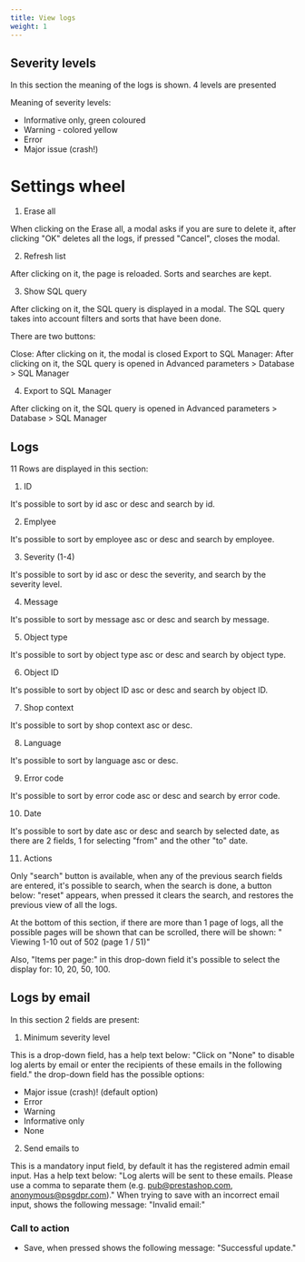 ```yaml
---
title: View logs
weight: 1
---
```


## Severity levels

In this section the meaning of the logs is shown. 4 levels are presented

Meaning of severity levels:

 - Informative only, green coloured 
 - Warning - colored yellow
 - Error
 - Major issue (crash!)

# Settings wheel

1. Erase all

When clicking on the Erase all, a modal asks if you are sure to delete it, after clicking "OK" deletes all the logs, if pressed "Cancel", closes the modal.

2. Refresh list

After clicking on it, the page is reloaded. Sorts and searches are kept.

3. Show SQL query

After clicking on it, the SQL query is displayed in a modal. The SQL query takes into account filters and sorts that have been done.

There are two buttons:

Close: After clicking on it, the modal is closed
Export to SQL Manager: After clicking on it, the SQL query is opened in Advanced parameters > Database > SQL Manager

4. Export to SQL Manager

After clicking on it, the SQL query is opened in Advanced parameters > Database > SQL Manager

## Logs 

11 Rows are displayed in this section:

1) ID

It's possible to sort by id asc or desc and search by id.

2) Emplyee

It's possible to sort by employee asc or desc and search by employee.

3) Severity (1-4)

It's possible to sort by id asc or desc the severity, and search by the severity level.

4) Message

It's possible to sort by message asc or desc and search by message.

5) Object type

It's possible to sort by object type asc or desc and search by object type.

6) Object ID

It's possible to sort by object ID asc or desc and search by object ID.

7) Shop context

It's possible to sort by shop context asc or desc.

8) Language

It's possible to sort by language asc or desc.

9) Error code

It's possible to sort by error code asc or desc and search by error code.

10) Date

It's possible to sort by date asc or desc and search by selected date, as there are 2 fields, 1 for selecting "from" and the other "to" date.

11) Actions

Only "search" button is available, when any of the previous search fields are entered, it's possible to search, when the search is done, a button below: "reset" appears, when pressed it clears the search, and restores the previous view of all the logs.

At the bottom of this section, if there are more than 1 page of logs, all the possible pages will be shown that can be scrolled, there will be shown: " Viewing 1-10 out of 502 (page 1 / 51)"

Also, "Items per page:" in this drop-down field it's possible to select the display for: 10, 20, 50, 100.

## Logs by email 

In this section 2 fields are present:

1) Minimum severity level 

This is a drop-down field, has a help text below: "Click on "None" to disable log alerts by email or enter the recipients of these emails in the following field." the drop-down field has the possible options:

 - Major issue (crash)! (default option)
 - Error
 - Warning
 - Informative only
 - None

2) Send emails to 

This is a mandatory input field, by default it has the registered admin email input.
Has a help text below: "Log alerts will be sent to these emails. Please use a comma to separate them (e.g. pub@prestashop.com, anonymous@psgdpr.com)."
When trying to save with an incorrect email input, shows the following message: "Invalid email:"

### Call to action

 - Save, when pressed shows the following message: "Successful update."
